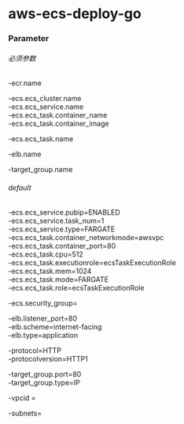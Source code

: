 # aws-ecs-deploy-go


### Parameter

###### 必须参数
-ecr.name  <br>

-ecs.ecs_cluster.name <br>
-ecs.ecs_service.name <br>
-ecs.ecs_task.container_name <br>
-ecs.ecs_task.container_image <br>

-ecs.ecs_task.name <br>

-elb.name <br>

-target_group.name <br>

###### default
-ecs.ecs_service.pubip=ENABLED <br>
-ecs.ecs_service.task_num=1 <br>
-ecs.ecs_service.type=FARGATE <br>
-ecs.ecs_task.container_networkmode=awsvpc <br>
-ecs.ecs_task.container_port=80 <br>
-ecs.ecs_task.cpu=512 <br>
-ecs.ecs_task.executionrole=ecsTaskExecutionRole <br>
-ecs.ecs_task.mem=1024 <br>
-ecs.ecs_task.mode=FARGATE <br>
-ecs.ecs_task.role=ecsTaskExecutionRole <br>

-ecs.security_group= <br>

-elb.listener_port=80 <br>
-elb.scheme=internet-facing <br>
-elb.type=application <br>

-protocol=HTTP <br>
-protocolversion=HTTP1 <br>

-target_group.port=80 <br>
-target_group.type=IP <br>

-vpcid = <br>

-subnets= <br>
